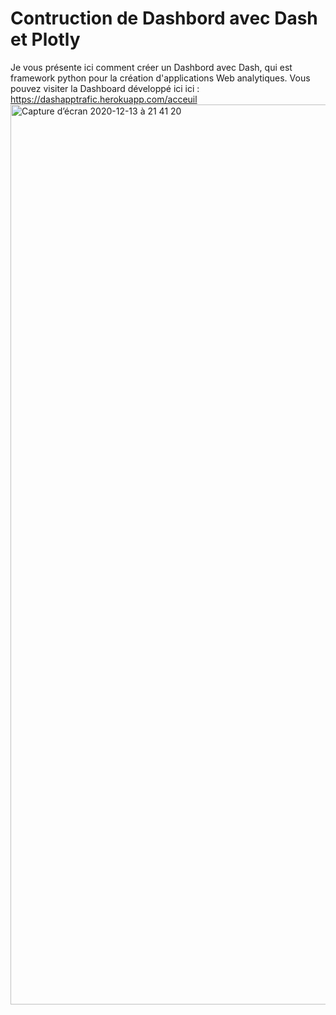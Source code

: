 # Contruction de Dashbord avec Dash et Plotly

Je vous présente ici comment créer un Dashbord avec Dash, qui est framework python pour la création d'applications Web analytiques.
Vous pouvez visiter la Dashboard développé ici ici : https://dashapptrafic.herokuapp.com/acceuil
<img width="1440" alt="Capture d’écran 2020-12-13 à 21 41 20" src="https://user-images.githubusercontent.com/33714469/102023216-22977880-3d8c-11eb-81a2-dd81134f909e.png">
